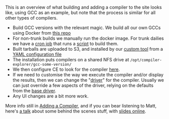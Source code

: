 This is an overview of what building and adding a compiler to the site looks like, using GCC as an example, but note
that the process is similar for all other types of compilers.

- Build GCC versions with the relevant magic. We build all our own GCCs using Docker from
  [this repo](https://github.com/compiler-explorer/gcc-builder)
- For non-trunk builds we manually run the docker image. For trunk dailies we have a
  [cron job](https://github.com/compiler-explorer/infra/blob/main/crontab.admin#L8) that runs a
  [script](https://github.com/compiler-explorer/infra/blob/main/admin-daily-builds.sh) to build them.
- Built tarballs are uploaded to S3, and installed by our
  [custom tool](https://github.com/compiler-explorer/infra/blob/main/bin/lib/ce_install.py) from a
  [YAML configuration file](https://github.com/compiler-explorer/infra/blob/main/bin/yaml/cpp.yaml)
- The installation puts compilers on a shared NFS drive at `/opt/compiler-explorer/gcc-some-version/`
- We then configure CE to look for the compiler
  [here](https://github.com/compiler-explorer/compiler-explorer/blob/main/etc/config/c%2B%2B.amazon.properties#L9).
- If we need to customise the way we execute the compiler and/or display the results, then we can change the
  "[driver](https://github.com/compiler-explorer/compiler-explorer/tree/main/lib/compilers)" for the compiler. Usually
  we can just override a few aspects of the driver, relying on the defaults from the
  [base driver](https://github.com/compiler-explorer/compiler-explorer/blob/main/lib/base-compiler.ts).
- Any UI changes are a bit more work.

More info still in
[Adding a Compiler](https://github.com/compiler-explorer/compiler-explorer/blob/main/docs/AddingACompiler.md), and if
you can bear listening to Matt, here's [a talk](https://www.youtube.com/watch?v=kIoZDUd5DKw) about some behind the
scenes stuff, with [slides online](https://www.youtube.com/watch?v=kIoZDUd5DKw).

